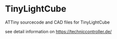 # TinyLightCube

ATTiny sourcecode and CAD files for TinyLightCube

see detail information on https://techniccontroller.de/

